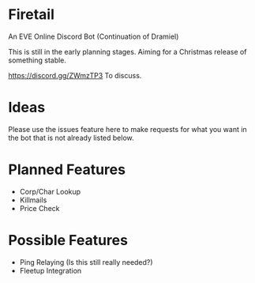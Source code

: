# Firetail
An EVE Online Discord Bot (Continuation of Dramiel)


This is still in the early planning stages. Aiming for a Christmas release of something stable.



https://discord.gg/ZWmzTP3 To discuss.


# Ideas
Please use the issues feature here to make requests for what you want in the bot that is not already listed below.

# Planned Features
- Corp/Char Lookup
- Killmails
- Price Check

# Possible Features
- Ping Relaying (Is this still really needed?)
- Fleetup Integration
